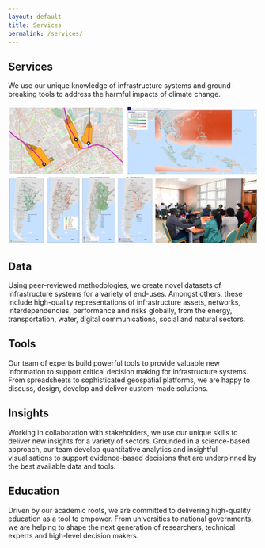 ```yaml
---
layout: default
title: Services
permalink: /services/
---
```

## Services
We use our unique knowledge of infrastructure systems and ground-breaking tools to
address the harmful impacts of climate change.
<br>
<br>
<img src="/assets/img/services.png" alt="Example services">
<br>
## Data
Using peer-reviewed methodologies, we create novel datasets of infrastructure systems
for a variety of end-uses. Amongst others, these include high-quality representations
of infrastructure assets, networks, interdependencies, performance and risks globally,
from the energy, transportation, water, digital communications, social and natural
sectors.  

## Tools
Our team of experts build powerful tools to provide valuable new information to support
critical decision making for infrastructure systems. From spreadsheets to sophisticated
geospatial platforms, we are happy to discuss, design, develop and deliver custom-made
solutions.

## Insights
Working in collaboration with stakeholders, we use our unique skills to deliver new
insights for a variety of sectors. Grounded in a science-based approach, our team develop
quantitative analytics and insightful visualisations to support evidence-based decisions
that are underpinned by the best available data and tools. 

## Education
Driven by our academic roots, we are committed to delivering
high-quality education as a tool to empower. From universities to national governments,
we are helping to shape the next generation of researchers, technical experts and high-level
decision makers. 
